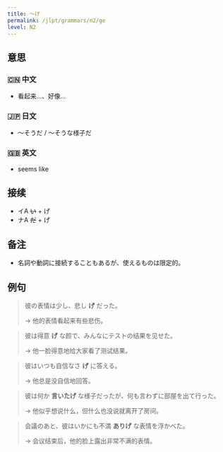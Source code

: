 ```yaml
---
title: 〜げ
permalink: /jlpt/grammars/n2/ge
level: N2
---
```


## 意思

### 🇨🇳 中文

- 看起来…、好像…

### 🇯🇵 日文

- 〜そうだ / 〜そうな様子だ

### 🇬🇧 英文

- seems like

## 接续

- イA ~~い~~ \+ げ
- ナA ~~だ~~ \+ げ

## 备注

- 名詞や動詞に接続することもあるが、使えるものは限定的。

## 例句

> 彼の表情は少し、悲し **げ** だった。
>
> → 他的表情看起来有些悲伤。

> 彼は得意 **げ** な颜で、みんなにテストの结果を见せた。
>
> → 他一脸得意地给大家看了测试结果。

> 彼はいつも自信なさ **げ** に答える。
>
> → 他总是没自信地回答。

> 彼は何か **言いたげ** な様子だったが、何も言わずに部屋を出て行った。
>
> → 他似乎想说什么，但什么也没说就离开了房间。

> 会議のあと、彼はいかにも不満 **ありげ** な表情を浮かべた。
>
> → 会议结束后，他的脸上露出非常不满的表情。

